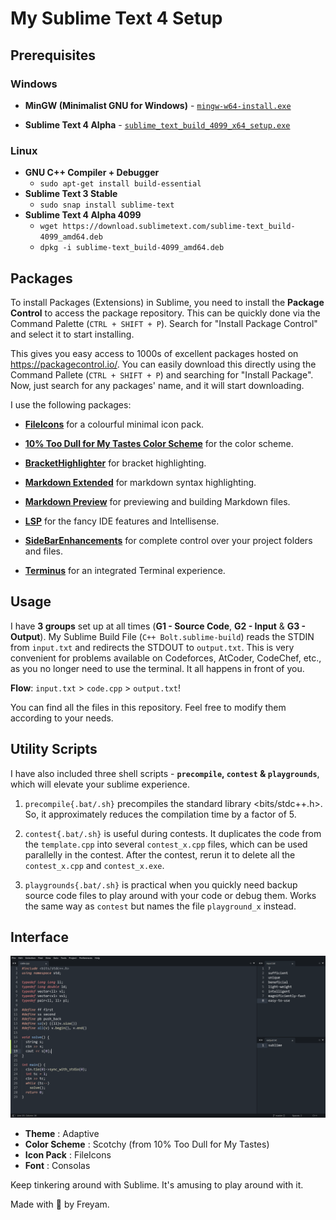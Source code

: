 # My Sublime Text 4 Setup

## Prerequisites
### Windows
* **MinGW (Minimalist GNU for Windows)** - [`mingw-w64-install.exe`](https://sourceforge.net/projects/mingw-w64/files/Toolchains%20targetting%20Win32/Personal%20Builds/mingw-builds/installer/mingw-w64-install.exe/download "Direct Download Link")

* **Sublime Text 4 Alpha** - [`sublime_text_build_4099_x64_setup.exe`](https://download.sublimetext.com/sublime_text_build_4099_x64_setup.exe "Direct Download Link")
### Linux
* **GNU C++ Compiler + Debugger**
    - `sudo apt-get install build-essential`
* **Sublime Text 3 Stable**
    - `sudo snap install sublime-text`
* **Sublime Text 4 Alpha 4099**
    - `wget https://download.sublimetext.com/sublime-text_build-4099_amd64.deb`
    - `dpkg -i sublime-text_build-4099_amd64.deb`

<!--
cd /opt/sublime_text
sudo sed -i 's/\x97\x94\x0D/\x00\x00\x00/' sublime_text

----- BEGIN LICENSE -----
TwitterInc
200 User License
EA7E-890007
1D77F72E 390CDD93 4DCBA022 FAF60790
61AA12C0 A37081C5 D0316412 4584D136
94D7F7D4 95BC8C1C 527DA828 560BB037
D1EDDD8C AE7B379F 50C9D69D B35179EF
2FE898C4 8E4277A8 555CE714 E1FB0E43
D5D52613 C3D12E98 BC49967F 7652EED2
9D2D2E61 67610860 6D338B72 5CF95C69
E36B85CC 84991F19 7575D828 470A92AB
------ END LICENSE ------
-->
## Packages

To install Packages (Extensions) in Sublime, you need to install the **Package Control** to access the package repository. This can be quickly done via the Command Palette (`CTRL + SHIFT + P`). Search for "Install Package Control" and select it to start installing.

This gives you easy access to 1000s of excellent packages hosted on https://packagecontrol.io/. You can easily download this directly using the Command Pallete (`CTRL + SHIFT + P`) and searching for "Install Package". Now, just search for any packages' name, and it will start downloading.

I use the following packages:

* [**FileIcons**](https://packagecontrol.io/packages/FileIcons "Download Link") for a colourful minimal icon pack.

* [**10% Too Dull for My Tastes Color Scheme**](https://packagecontrol.io/packages/10%25%20Too%20Dull%20for%20My%20Tastes%20Color%20Scheme "Download Link") for the color scheme.

* [**BracketHighlighter**](https://packagecontrol.io/packages/BracketHighlighter "Download Link") for bracket highlighting.

* [**Markdown Extended**](https://packagecontrol.io/packages/Markdown%20Extended "Download Link") for markdown syntax highlighting.

* [**Markdown Preview**](https://packagecontrol.io/packages/MarkdownPreview "Download Link") for previewing and building Markdown files.

* [**LSP**](https://packagecontrol.io/packages/LSP "Download Link") for the fancy IDE features and Intellisense.

* [**SideBarEnhancements**](https://packagecontrol.io/packages/SideBarEnhancements "Download Link") for complete control over your project folders and files.

* [**Terminus**](https://packagecontrol.io/packages/Terminus "Download Link") for an integrated Terminal experience.

## Usage
I have **3 groups** set up at all times (**G1 - Source Code**, **G2 - Input** & **G3 - Output**). My Sublime Build File (`C++ Bolt.sublime-build`) reads the STDIN from `input.txt` and redirects the STDOUT to `output.txt`. This is very convenient for problems available on Codeforces, AtCoder, CodeChef, etc., as you no longer need to use the terminal. It all happens in front of you.

**Flow**: `input.txt` > `code.cpp` > `output.txt`!

You can find all the files in this repository. Feel free to modify them according to your needs.

## Utility Scripts
I have also included three shell scripts - **`precompile`,  `contest` & `playgrounds`**, which will elevate your sublime experience.

1. `precompile{.bat/.sh}` precompiles the standard library \<bits/stdc++.h\>. So, it approximately reduces the compilation time by a factor of 5.

2. `contest{.bat/.sh}` is useful during contests. It duplicates the code from the `template.cpp` into several `contest_x.cpp` files, which can be used parallelly in the contest. After the contest, rerun it to delete all the `contest_x.cpp` and `contest_x.exe`.

3. `playgrounds{.bat/.sh}` is practical when you quickly need backup source code files to play around with your code or debug them. Works the same way as `contest` but names the file `playground_x` instead.


## Interface

![My Interface](utils/ui.png "My Interface")

* **Theme** : Adaptive
* **Color Scheme** : Scotchy (from 10% Too Dull for My Tastes)
* **Icon Pack** : FileIcons
* **Font** : Consolas

Keep tinkering around with Sublime. It's amusing to play around with it.

Made with :purple_heart: by Freyam.